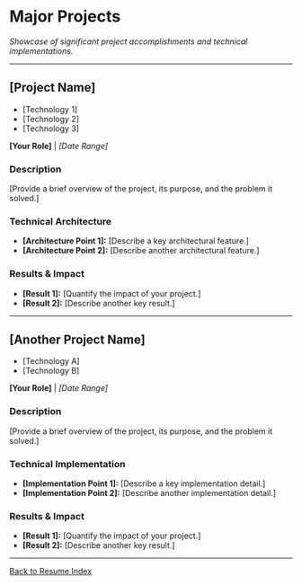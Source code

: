 <!--
INSTRUCTIONS:
1.  Replace "[Project Name]" with the name of your project.
2.  List the key technologies used in the project as bullet points right under the project title.
3.  Replace "[Your Role]" and "[Date Range]".
4.  Write a brief description of the project under the "Description" heading.
5.  Detail the technical architecture or implementation.
6.  List the results and impact of the project.
-->

# Major Projects

*Showcase of significant project accomplishments and technical implementations.*

---

## [Project Name]
- [Technology 1]
- [Technology 2]
- [Technology 3]

**[Your Role]** | *[Date Range]*

### Description
[Provide a brief overview of the project, its purpose, and the problem it solved.]

### Technical Architecture
- **[Architecture Point 1]:** [Describe a key architectural feature.]
- **[Architecture Point 2]:** [Describe another architectural feature.]

### Results & Impact
- **[Result 1]:** [Quantify the impact of your project.]
- **[Result 2]:** [Describe another key result.]

---

## [Another Project Name]
- [Technology A]
- [Technology B]

**[Your Role]** | *[Date Range]*

### Description
[Provide a brief overview of the project, its purpose, and the problem it solved.]

### Technical Implementation
- **[Implementation Point 1]:** [Describe a key implementation detail.]
- **[Implementation Point 2]:** [Describe another implementation detail.]

### Results & Impact
- **[Result 1]:** [Quantify the impact of your project.]
- **[Result 2]:** [Describe another key result.]

---
[Back to Resume Index](../index.md)
